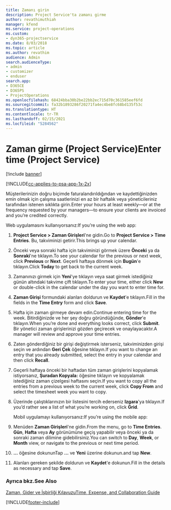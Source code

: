 ```yaml
---
title: Zamanı girin
description: Project Service'ta zamanı girme
author: revathimuthiah
manager: kfend
ms.service: project-operations
ms.custom:
- dyn365-projectservice
ms.date: 8/03/2018
ms.topic: article
ms.author: revathim
audience: Admin
search.audienceType:
- admin
- customizer
- enduser
search.app:
- D365CE
- D365PS
- ProjectOperations
ms.openlocfilehash: 68424bba30b2be22bb2ec715d70c361585eef6fd
ms.sourcegitcommit: fa32b1893286f20271fa4ec4be8fc68bd135f53c
ms.translationtype: HT
ms.contentlocale: tr-TR
ms.lasthandoff: 02/15/2021
ms.locfileid: "5284562"
---
```

# <a name="enter-time-project-service"></a><span data-ttu-id="66bf2-103">Zaman girme (Project Service)</span><span class="sxs-lookup"><span data-stu-id="66bf2-103">Enter time (Project Service)</span></span>

[!include [banner](../includes/psa-now-project-operations.md)]

[!INCLUDE[cc-applies-to-psa-app-1x-2x](../includes/cc-applies-to-psa-app-1x-2x.md)]

<span data-ttu-id="66bf2-104">Müşterilerinizin doğru biçimde faturalandırıldığından ve kaydettiğinizden emin olmak için çalışma saatlerinizi en az bir haftalık veya yöneticileriniz tarafından istenen sıklıkta girin.</span><span class="sxs-lookup"><span data-stu-id="66bf2-104">Enter your hours at least weekly—or at the frequency requested by your managers—to ensure your clients are invoiced and you’re credited correctly.</span></span>  
  
 <span data-ttu-id="66bf2-105">Web uygulamasını kullanıyorsanız:</span><span class="sxs-lookup"><span data-stu-id="66bf2-105">If you’re using the web app:</span></span>  
  
1. <span data-ttu-id="66bf2-106">**Project Service > Zaman Girişleri**'ne gidin.</span><span class="sxs-lookup"><span data-stu-id="66bf2-106">Go to **Project Service > Time Entries**.</span></span> <span data-ttu-id="66bf2-107">Bu, takviminizi getirir.</span><span class="sxs-lookup"><span data-stu-id="66bf2-107">This brings up your calendar.</span></span>  
  
2. <span data-ttu-id="66bf2-108">Önceki veya sonraki hafta için takviminizi görmek üzere **Önceki** ya da **Sonraki**'ne tıklayın.</span><span class="sxs-lookup"><span data-stu-id="66bf2-108">To see your calendar for the previous or next week, click **Previous** or **Next**.</span></span> <span data-ttu-id="66bf2-109">Geçerli haftaya dönmek için **Bugün**'e tıklayın.</span><span class="sxs-lookup"><span data-stu-id="66bf2-109">Click **Today** to get back to the current week.</span></span>  
  
3. <span data-ttu-id="66bf2-110">Zamanınızı girmek için **Yeni**'ye tıklayın veya saat girmek istediğiniz günün altındaki takvime çift tıklayın.</span><span class="sxs-lookup"><span data-stu-id="66bf2-110">To enter your time, either click **New** or double-click in the calendar under the day you want to enter time for.</span></span>  
  
4. <span data-ttu-id="66bf2-111">**Zaman Girişi** formundaki alanları doldurun ve **Kaydet**'e tıklayın.</span><span class="sxs-lookup"><span data-stu-id="66bf2-111">Fill in the fields in the **Time Entry** form and click **Save**.</span></span>  
  
5. <span data-ttu-id="66bf2-112">Hafta için zaman girmeye devam edin.</span><span class="sxs-lookup"><span data-stu-id="66bf2-112">Continue entering time for the week.</span></span> <span data-ttu-id="66bf2-113">Bitirdiğinizde ve her şey doğru göründüğünde, **Gönder**'e tıklayın.</span><span class="sxs-lookup"><span data-stu-id="66bf2-113">When you’re done and everything looks correct, click **Submit**.</span></span> <span data-ttu-id="66bf2-114">Bir yönetici zaman girişlerinizi gözden geçirecek ve onaylayacaktır.</span><span class="sxs-lookup"><span data-stu-id="66bf2-114">A manager will review and approve your time entries.</span></span>  
  
6. <span data-ttu-id="66bf2-115">Zaten gönderdiğiniz bir girişi değiştirmek isterseniz, takviminizden girişi seçin ve ardından **Geri Çek** öğesine tıklayın.</span><span class="sxs-lookup"><span data-stu-id="66bf2-115">If you want to change an entry that you already submitted, select the entry in your calendar and then click **Recall**.</span></span>  
  
7. <span data-ttu-id="66bf2-116">Geçerli haftaya önceki bir haftadan tüm zaman girişlerini kopyalamak istiyorsanız, **Şuradan Kopyala:** öğesine tıklayın ve kopyalamak istediğiniz zaman çizelgesi haftasını seçin.</span><span class="sxs-lookup"><span data-stu-id="66bf2-116">If you want to copy all the entries from a previous week to the current week, click **Copy From** and select the timesheet week you want to copy.</span></span>  
  
8. <span data-ttu-id="66bf2-117">Üzerinde çalıştıklarınızın bir listesini tercih ederseniz **Izgara**'ya tıklayın.</span><span class="sxs-lookup"><span data-stu-id="66bf2-117">If you’d rather see a list of what you’re working on, click **Grid**.</span></span>  
  
   <span data-ttu-id="66bf2-118">Mobil uygulamayı kullanıyorsanız:</span><span class="sxs-lookup"><span data-stu-id="66bf2-118">If you’re using the mobile app:</span></span>  
  
9. <span data-ttu-id="66bf2-119">Menüden **Zaman Girişleri**'ne gidin.</span><span class="sxs-lookup"><span data-stu-id="66bf2-119">From the menu, go to **Time Entries**.</span></span>     <span data-ttu-id="66bf2-120">**Gün**, **Hafta** veya **Ay** görünümüne geçiş yapabilir veya önceki ya da sonraki zaman dilimine gidebilirsiniz.</span><span class="sxs-lookup"><span data-stu-id="66bf2-120">You can switch to **Day**, **Week**, or **Month** view, or navigate to the previous or next time period.</span></span>  
  
10. <span data-ttu-id="66bf2-121">**…** öğesine dokunun</span><span class="sxs-lookup"><span data-stu-id="66bf2-121">Tap **…**</span></span> <span data-ttu-id="66bf2-122">ve **Yeni** üzerine dokunun.</span><span class="sxs-lookup"><span data-stu-id="66bf2-122">and tap **New**.</span></span>  
  
11. <span data-ttu-id="66bf2-123">Alanları gereken şekilde doldurun ve **Kaydet**'e dokunun.</span><span class="sxs-lookup"><span data-stu-id="66bf2-123">Fill in the details as necessary and tap **Save**.</span></span>  
  
### <a name="see-also"></a><span data-ttu-id="66bf2-124">Ayrıca bkz.</span><span class="sxs-lookup"><span data-stu-id="66bf2-124">See Also</span></span>  
 [<span data-ttu-id="66bf2-125">Zaman, Gider ve İşbirliği Kılavuzu</span><span class="sxs-lookup"><span data-stu-id="66bf2-125">Time, Expense, and Collaboration Guide</span></span>](../psa/time-expense-collaboration-guide.md)


[!INCLUDE[footer-include](../includes/footer-banner.md)]